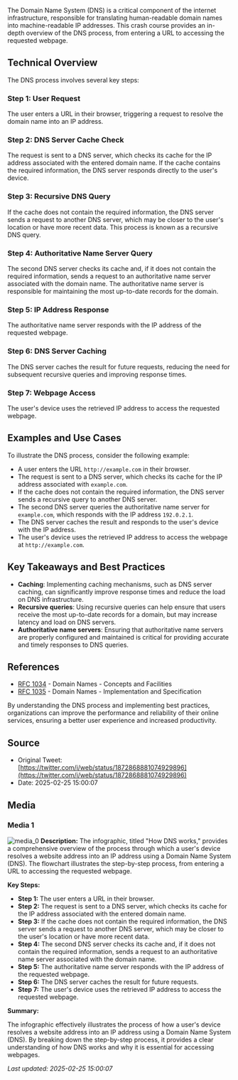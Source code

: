 The Domain Name System (DNS) is a critical component of the internet infrastructure, responsible for translating human-readable domain names into machine-readable IP addresses. This crash course provides an in-depth overview of the DNS process, from entering a URL to accessing the requested webpage.

## Technical Overview
The DNS process involves several key steps:

### Step 1: User Request
The user enters a URL in their browser, triggering a request to resolve the domain name into an IP address.

### Step 2: DNS Server Cache Check
The request is sent to a DNS server, which checks its cache for the IP address associated with the entered domain name. If the cache contains the required information, the DNS server responds directly to the user's device.

### Step 3: Recursive DNS Query
If the cache does not contain the required information, the DNS server sends a request to another DNS server, which may be closer to the user's location or have more recent data. This process is known as a recursive DNS query.

### Step 4: Authoritative Name Server Query
The second DNS server checks its cache and, if it does not contain the required information, sends a request to an authoritative name server associated with the domain name. The authoritative name server is responsible for maintaining the most up-to-date records for the domain.

### Step 5: IP Address Response
The authoritative name server responds with the IP address of the requested webpage.

### Step 6: DNS Server Caching
The DNS server caches the result for future requests, reducing the need for subsequent recursive queries and improving response times.

### Step 7: Webpage Access
The user's device uses the retrieved IP address to access the requested webpage.

## Examples and Use Cases
To illustrate the DNS process, consider the following example:

* A user enters the URL `http://example.com` in their browser.
* The request is sent to a DNS server, which checks its cache for the IP address associated with `example.com`.
* If the cache does not contain the required information, the DNS server sends a recursive query to another DNS server.
* The second DNS server queries the authoritative name server for `example.com`, which responds with the IP address `192.0.2.1`.
* The DNS server caches the result and responds to the user's device with the IP address.
* The user's device uses the retrieved IP address to access the webpage at `http://example.com`.

## Key Takeaways and Best Practices
* **Caching**: Implementing caching mechanisms, such as DNS server caching, can significantly improve response times and reduce the load on DNS infrastructure.
* **Recursive queries**: Using recursive queries can help ensure that users receive the most up-to-date records for a domain, but may increase latency and load on DNS servers.
* **Authoritative name servers**: Ensuring that authoritative name servers are properly configured and maintained is critical for providing accurate and timely responses to DNS queries.

## References
* [RFC 1034](https://tools.ietf.org/html/rfc1034) - Domain Names - Concepts and Facilities
* [RFC 1035](https://tools.ietf.org/html/rfc1035) - Domain Names - Implementation and Specification

By understanding the DNS process and implementing best practices, organizations can improve the performance and reliability of their online services, ensuring a better user experience and increased productivity.
## Source

- Original Tweet: [https://twitter.com/i/web/status/1872868881074929896](https://twitter.com/i/web/status/1872868881074929896)
- Date: 2025-02-25 15:00:07


## Media

### Media 1
![media_0](./media_0.jpg)
**Description:** The infographic, titled "How DNS works," provides a comprehensive overview of the process through which a user's device resolves a website address into an IP address using a Domain Name System (DNS). The flowchart illustrates the step-by-step process, from entering a URL to accessing the requested webpage.

**Key Steps:**

* **Step 1:** The user enters a URL in their browser.
* **Step 2:** The request is sent to a DNS server, which checks its cache for the IP address associated with the entered domain name.
* **Step 3:** If the cache does not contain the required information, the DNS server sends a request to another DNS server, which may be closer to the user's location or have more recent data.
* **Step 4:** The second DNS server checks its cache and, if it does not contain the required information, sends a request to an authoritative name server associated with the domain name.
* **Step 5:** The authoritative name server responds with the IP address of the requested webpage.
* **Step 6:** The DNS server caches the result for future requests.
* **Step 7:** The user's device uses the retrieved IP address to access the requested webpage.

**Summary:**

The infographic effectively illustrates the process of how a user's device resolves a website address into an IP address using a Domain Name System (DNS). By breaking down the step-by-step process, it provides a clear understanding of how DNS works and why it is essential for accessing webpages.

*Last updated: 2025-02-25 15:00:07*